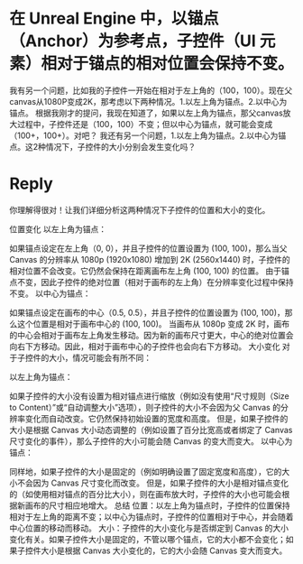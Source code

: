 # 在 Unreal Engine 中，以锚点（Anchor）为参考点，子控件（UI 元素）相对于锚点的相对位置会保持不变。

我有另一个问题，比如我的子控件一开始在相对于左上角的（100，100）。现在父canvas从1080P变成2K，那考虑以下两种情况。1.以左上角为锚点。2.以中心为锚点。
根据我刚才的提问，我现在知道了，如果以左上角为锚点，那父canvas放大过程中，子控件还是（100，100）不变；但以中心为锚点，就可能会变成（100+，100+）。对吧？
我还有另一个问题，1.以左上角为锚点。2.以中心为锚点。这2种情况下，子控件的大小分别会发生变化吗？

# Reply
你理解得很对！让我们详细分析这两种情况下子控件的位置和大小的变化。

位置变化
以左上角为锚点：

如果锚点设定在左上角（0, 0），并且子控件的位置设置为 (100, 100)，那么当父 Canvas 的分辨率从 1080p (1920x1080) 增加到 2K (2560x1440) 时，子控件的相对位置不会改变。它仍然会保持在距离画布左上角 (100, 100) 的位置。
由于锚点不变，因此子控件的绝对位置（相对于画布的左上角）在分辨率变化过程中保持不变。
以中心为锚点：

如果锚点设定在画布的中心（0.5, 0.5），并且子控件的位置设置为 (100, 100)，那么这个位置是相对于画布中心的 (100, 100)。
当画布从 1080p 变成 2K 时，画布的中心会相对于画布左上角发生移动。因为新的画布尺寸更大，中心的绝对位置会向右下方移动。因此，相对于画布中心的子控件也会向右下方移动。
大小变化
对于子控件的大小，情况可能会有所不同：

以左上角为锚点：

如果子控件的大小没有设置为相对锚点进行缩放（例如没有使用“尺寸规则（Size to Content）”或“自动调整大小”选项），则子控件的大小不会因为父 Canvas 的分辨率变化而自动改变。它仍然保持初始设置的宽度和高度。
但是，如果子控件的大小是根据 Canvas 大小动态调整的（例如设置了百分比宽高或者绑定了 Canvas 尺寸变化的事件），那么子控件的大小可能会随 Canvas 的变大而变大。
以中心为锚点：

同样地，如果子控件的大小是固定的（例如明确设置了固定宽度和高度），它的大小不会因为 Canvas 尺寸变化而改变。
但是，如果子控件的大小是相对锚点变化的（如使用相对锚点的百分比大小），则在画布放大时，子控件的大小也可能会根据新画布的尺寸相应地增大。
总结
位置：以左上角为锚点时，子控件的位置保持相对于左上角的距离不变；以中心为锚点时，子控件的位置相对于中心，并会随着中心位置的移动而移动。
大小：子控件的大小变化与是否绑定到 Canvas 的大小变化有关。如果子控件大小是固定的，不管以哪个锚点，它的大小都不会变化；如果子控件大小是根据 Canvas 大小变化的，它的大小会随 Canvas 变大而变大。
